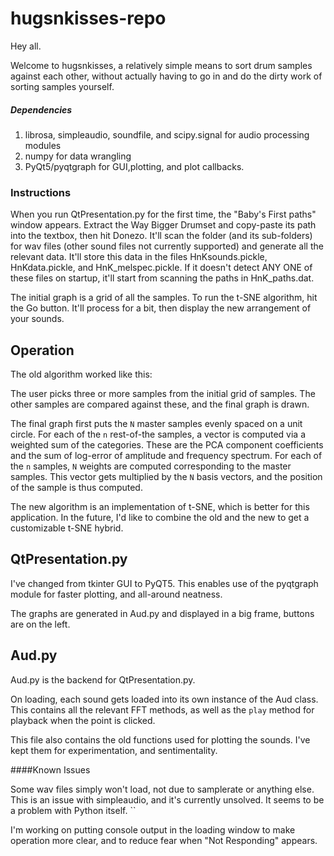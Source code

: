 # hugsnkisses-repo
Hey all.

Welcome to hugsnkisses, a relatively simple means to sort drum samples against each other, without actually having to go in and do the dirty work of sorting samples yourself.

##### Dependencies
1. librosa, simpleaudio, soundfile, and scipy.signal for audio processing modules
2. numpy for data wrangling
3. PyQt5/pyqtgraph for GUI,plotting, and plot callbacks.

### Instructions
When you run QtPresentation.py for the first time, the "Baby's First paths" window appears. 
Extract the Way Bigger Drumset and copy-paste its path into the textbox, then hit Donezo.
It'll scan the folder (and its sub-folders) for wav files (other sound files not currently supported) and generate all the relevant data. It'll store this data in the files HnKsounds.pickle, HnKdata.pickle, and HnK_melspec.pickle.
If it doesn't detect ANY ONE of these files on startup, it'll start from scanning the paths in HnK_paths.dat.

The initial graph is a grid of all the samples. To run the t-SNE algorithm, hit the Go button. It'll process for a bit, then display the new arrangement of your sounds.  

## Operation 
The old algorithm worked like this:

The user picks three or more samples from the initial grid of samples. The other samples are compared against these, and the final graph is drawn.

The final graph first puts the `N` master samples evenly spaced on a unit circle. For each of the `n` rest-of-the samples, a vector is computed via a weighted sum of the categories. These are the PCA component coefficients and the sum of log-error of amplitude and frequency spectrum. 
For each of the `n` samples, `N` weights are computed corresponding to the master samples. This vector gets multiplied by the `N` basis vectors, and the position of the sample is thus computed.

The new algorithm is an implementation of t-SNE, which is better for this application. In the future, I'd like to combine the old and the new to get a customizable t-SNE hybrid.  
## QtPresentation.py

I've changed from tkinter GUI to PyQT5. This enables use of the pyqtgraph module for faster plotting, and all-around neatness.

The graphs are generated in Aud.py and displayed in a big frame, buttons are on the left.

## Aud.py

Aud.py is the backend for QtPresentation.py.

On loading, each sound gets loaded into its own instance of the Aud class. This contains all the relevant FFT methods, as well as the `play` method for playback when the point is clicked. 

This file also contains the old functions used for plotting the sounds. I've kept them for experimentation, and sentimentality. 

####Known Issues

Some wav files simply won't load, not due to samplerate or anything else. This is an issue with simpleaudio, and it's currently unsolved. It seems to be a problem with Python itself. ``

I'm working on putting console output in the loading window to make operation more clear, and to reduce fear when "Not Responding" appears.
